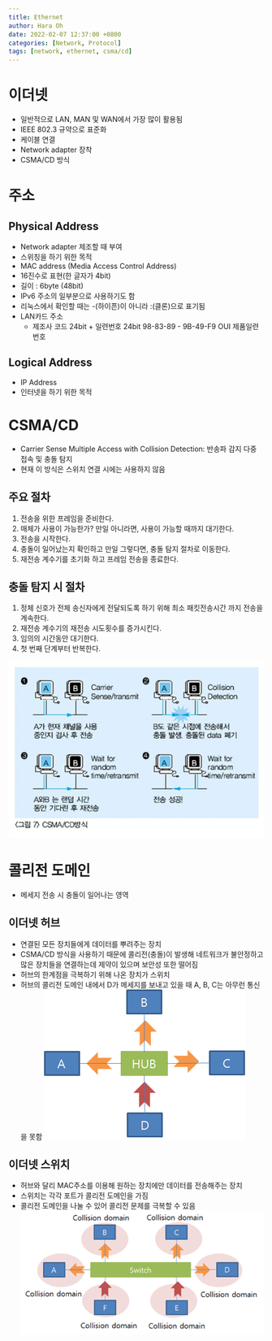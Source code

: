 ```yaml
---
title: Ethernet
author: Hara Oh
date: 2022-02-07 12:37:00 +0800
categories: [Network, Protocol]
tags: [network, ethernet, csma/cd]
---
```

# 이더넷
- 일반적으로 LAN, MAN 및 WAN에서 가장 많이 활용됨
- IEEE 802.3 규약으로 표준화
- 케이블 연결
- Network adapter 장착
- CSMA/CD 방식

# 주소
## Physical Address
- Network adapter 제조할 때 부여
- 스위칭을 하기 위한 목적
- MAC address (Media Access Control Address)
- 16진수로 표현(한 글자가 4bit)
- 길이 : 6byte (48bit)
- IPv6 주소의 일부분으로 사용하기도 함
- 리눅스에서 확인할 때는 -(하이픈)이 아니라 :(클론)으로 표기됨
- LAN카드 주소
  - 제조사 코드 24bit + 일련번호 24bit
    98-83-89 - 9B-49-F9
    OUI 제품일련번호
## Logical Address
- IP Address
- 인터넷을 하기 위한 목적

# CSMA/CD
- Carrier Sense Multiple Access with Collision Detection: 반송파 감지 다중 접속 및 충돌 탐지
- 현재 이 방식은 스위치 연결 시에는 사용하지 않음
## 주요 절차
1. 전송을 위한 프레임을 준비한다.
2. 매체가 사용이 가능한가? 만일 아니라면, 사용이 가능할 때까지 대기한다.
3. 전송을 시작한다.
4. 충돌이 일어났는지 확인하고 만일 그렇다면, 충돌 탐지 절차로 이동한다.
5. 재전송 계수기를 초기화 하고 프레임 전송을 종료한다.
## 충돌 탐지 시 절차
1. 정체 신호가 전체 송신자에게 전달되도록 하기 위해 최소 패킷전송시간 까지 전송을 계속한다.
2. 재전송 계수기의 재전송 시도횟수를 증가시킨다.
3. 임의의 시간동안 대기한다.
4. 첫 번째 단계부터 반복한다.

![Untitled](/assets/img/network01/Untitled_03.png)

# 콜리전 도메인
- 메세지 전송 시 충돌이 일어나는 영역

## 이더넷 허브
- 연결된 모든 장치들에게 데이터를 뿌려주는 장치
- CSMA/CD 방식을 사용하기 때문에 콜리전(충돌)이 발생해 네트워크가 불안정하고 많은 장치들을 연결하는데 제약이 있으며 보안성 또한 떨어짐
- 허브의 한계점을 극복하기 위해 나온 장치가 스위치
- 허브의 콜리전 도메인 내에서 D가 메세지를 보내고 있을 때 A, B, C는 아무런 통신을 못함
    ![Untitled](/assets/img/network01/Untitled_05.png)

## 이더넷 스위치
- 허브와 달리 MAC주소를 이용해 원하는 장치에만 데이터를 전송해주는 장치
- 스위치는 각각 포트가 콜리전 도메인을 가짐
- 콜리전 도메인을 나눌 수 있어 콜리전 문제를 극복할 수 있음    
  ![Untitled](/assets/img/network01/Untitled_01.png)

[1]: https://ko.wikipedia.org/wiki/%ED%86%B5%EC%8B%A0_%ED%94%84%EB%A1%9C%ED%86%A0%EC%BD%9C
